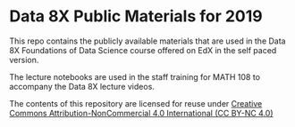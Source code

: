 Data 8X Public Materials for 2019
=======

This repo contains the publicly available materials that are used in the Data 8X
Foundations of Data Science course offered on EdX in the self paced version.

The lecture notebooks are used in the staff training for MATH 108 to accompany the Data 8X lecture videos.

The contents of this repository are licensed for reuse under [Creative Commons Attribution-NonCommercial 4.0 International (CC BY-NC 4.0)](http://creativecommons.org/licenses/by-nc/4.0/)

